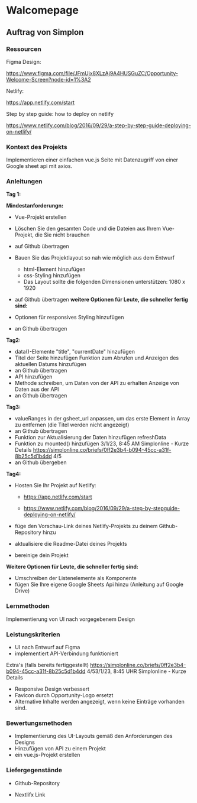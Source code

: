 # Walcomepage

## Auftrag von Simplon

### Ressourcen

Figma Design:

https://www.figma.com/file/JFmUjx8XLzAj9A4HUSGuZC/Opportunity-Welcome-Screen?node-id=1%3A2

Netlify:

https://app.netlify.com/start

Step by step guide: how to deploy on netlify

https://www.netlify.com/blog/2016/09/29/a-step-by-step-guide-deploying-on-netlify/

### Kontext des Projekts

Implementieren einer einfachen vue.js Seite mit Datenzugriff von einer Google
sheet api mit axios.

### Anleitungen

**Tag 1:**

**Mindestanforderungn:**

* Vue-Projekt erstellen
* Löschen Sie den gesamten Code und die Dateien aus Ihrem Vue-Projekt, die Sie
nicht brauchen
* auf Github übertragen

* Bauen Sie das Projektlayout so nah wie möglich aus dem Entwurf
    * html-Element hinzufügen
    * css-Styling hinzufügen
    * Das Layout sollte die folgenden Dimensionen unterstützen: 1080 x 1920
* auf Github übertragen
**weitere Optionen für Leute, die schneller fertig sind:**
* Optionen für responsives Styling hinzufügen
* an Github übertragen


**Tag2:**

* data()-Elemente "title", "currentDate" hinzufügen
* Titel der Seite hinzufügen
Funktion zum Abrufen und Anzeigen des aktuellen Datums hinzufügen
* an Github übertragen
* API hinzufügen
* Methode schreiben, um Daten von der API zu erhalten
Anzeige von Daten aus der API
* an Github übertragen

**Tag3:**

* valueRanges in der gsheet_url anpassen, um das erste Element in
Array zu entfernen (die Titel werden nicht angezeigt)
* an Github übertragen
* Funktion zur Aktualisierung der Daten hinzufügen
refreshData
* Funktion zu mounted() hinzufügen
3/1/23, 8:45 AM Simplonline - Kurze Details
https://simplonline.co/briefs/0ff2e3b4-b094-45cc-a31f-8b25c5d1b4dd 4/5
* an Github übergeben

**Tag4:**

* Hosten Sie Ihr Projekt auf Netlify:

    - https://app.netlify.com/start

    - https://www.netlify.com/blog/2016/09/29/a-step-by-stepguide-deploying-on-netlify/
* füge den Vorschau-Link deines Netlify-Projekts zu deinem Github-Repository hinzu
* aktualisiere die Readme-Datei deines Projekts
* bereinige dein Projekt

**Weitere Optionen für Leute, die schneller fertig sind:**

* Umschreiben der Listenelemente als Komponente
* fügen Sie Ihre eigene Google Sheets Api hinzu (Anleitung auf
Google Drive)

### Lernmethoden

Implementierung von UI nach vorgegebenem Design

### Leistungskriterien

* UI nach Entwurf auf Figma
* implementiert
API-Verbindung funktioniert

Extra's (falls bereits fertiggestellt)
https://simplonline.co/briefs/0ff2e3b4-b094-45cc-a31f-8b25c5d1b4dd
4/53/1/23, 8:45 UHR
Simplonline - Kurze Details
* Responsive Design verbessert
* Favicon durch Opportunity-Logo ersetzt
* Alternative Inhalte werden angezeigt, wenn keine Einträge vorhanden sind.

### Bewertungsmethoden

* Implementierung des UI-Layouts gemäß den Anforderungen des Designs
* Hinzufügen von API zu einem Projekt
* ein vue.js-Projekt erstellen

### Liefergegenstände

* Github-Repository

* Nextlifx Link